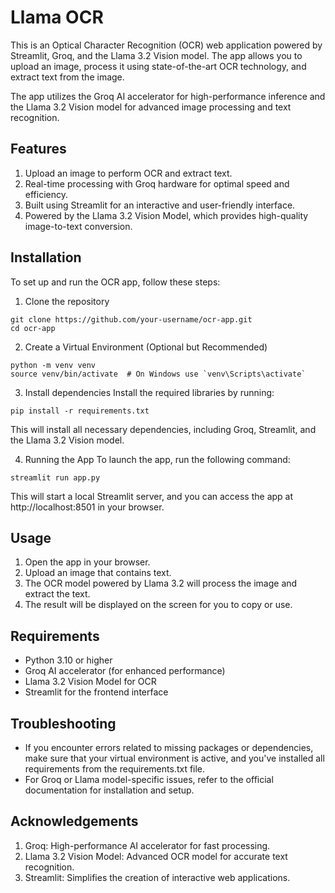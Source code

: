 # Llama OCR
This is an Optical Character Recognition (OCR) web application powered by Streamlit, Groq, and the Llama 3.2 Vision model. The app allows you to upload an image, process it using state-of-the-art OCR technology, and extract text from the image.

The app utilizes the Groq AI accelerator for high-performance inference and the Llama 3.2 Vision model for advanced image processing and text recognition.

## Features
1. Upload an image to perform OCR and extract text.
2. Real-time processing with Groq hardware for optimal speed and efficiency.
3. Built using Streamlit for an interactive and user-friendly interface.
4. Powered by the Llama 3.2 Vision Model, which provides high-quality image-to-text conversion.

## Installation
To set up and run the OCR app, follow these steps:

1. Clone the repository
```
git clone https://github.com/your-username/ocr-app.git
cd ocr-app
```

2. Create a Virtual Environment (Optional but Recommended)
```
python -m venv venv
source venv/bin/activate  # On Windows use `venv\Scripts\activate`
```

3. Install dependencies
Install the required libraries by running:
```
pip install -r requirements.txt
```
This will install all necessary dependencies, including Groq, Streamlit, and the Llama 3.2 Vision model.

4. Running the App
To launch the app, run the following command:
```
streamlit run app.py
```
This will start a local Streamlit server, and you can access the app at http://localhost:8501 in your browser.

## Usage
1. Open the app in your browser.
2. Upload an image that contains text.
3. The OCR model powered by Llama 3.2 will process the image and extract the text.
4. The result will be displayed on the screen for you to copy or use.

## Requirements
* Python 3.10 or higher
* Groq AI accelerator (for enhanced performance)
* Llama 3.2 Vision Model for OCR
* Streamlit for the frontend interface

## Troubleshooting
* If you encounter errors related to missing packages or dependencies, make sure that your virtual environment is active, and you've installed all requirements from the requirements.txt file.
* For Groq or Llama model-specific issues, refer to the official documentation for installation and setup.

## Acknowledgements
1. Groq: High-performance AI accelerator for fast processing.
2. Llama 3.2 Vision Model: Advanced OCR model for accurate text recognition.
3. Streamlit: Simplifies the creation of interactive web applications.